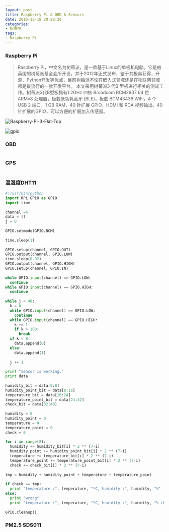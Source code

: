 ```yaml
---
layout: post
title: Raspberry Pi & OBD & Sensors
date: 2016-12-18 20:20:20
categories:
- 折腾吧
tags:
- Raspberry Pi
---
```


### Raspberry Pi

> Raspberry Pi，中文名为树莓派，是一款基于Linux的单板机电脑。它是由英国的树莓派基金会所开发，并于2012年正式发布，鉴于其极易获得，开源、Python开发等优点，目前树莓派不论在嵌入式领域还是在物联网领域都是最流行的一款开发平台。
> 本文采用树莓派3 代B 型板进行相关的测试工作。树莓派3代B型板拥有1.2GHz 四核 Broadcom BCM2837 64 位 ARMv8 处理器，板载低功耗蓝牙 (BLE)，板载 BCM43438 WiFi，4 个 USB 2 端口，1 GB RAM，40 针扩展 GPIO，HDMI 和 RCA 视频输出。40针扩展的GPIO，可以方便的扩展加入传感器。


![Raspberry-Pi-3-Flat-Top](https://upload.wikimedia.org/wikipedia/commons/thumb/e/e6/Raspberry-Pi-3-Flat-Top.jpg/1280px-Raspberry-Pi-3-Flat-Top.jpg)

![gpio](https://www.element14.com/community/servlet/JiveServlet/previewBody/68203-102-6-294412/GPIO.png)

### OBD

```python
```

### GPS

```python
```

### 温湿度DHT11

```python
#!/usr/bin/python
import RPi.GPIO as GPIO
import time
 
channel =4
data = []
j = 0
 
GPIO.setmode(GPIO.BCM)
 
time.sleep(1)
 
GPIO.setup(channel, GPIO.OUT)
GPIO.output(channel, GPIO.LOW)
time.sleep(0.02)
GPIO.output(channel, GPIO.HIGH)
GPIO.setup(channel, GPIO.IN)
 
while GPIO.input(channel) == GPIO.LOW:
  continue
while GPIO.input(channel) == GPIO.HIGH:
  continue
 
while j < 40:
  k = 0
  while GPIO.input(channel) == GPIO.LOW:
    continue
  while GPIO.input(channel) == GPIO.HIGH:
    k += 1
    if k > 100:
      break
  if k < 8:
    data.append(0)
  else:
    data.append(1)
 
  j += 1
 
print "sensor is working."
print data
 
humidity_bit = data[0:8]
humidity_point_bit = data[8:16]
temperature_bit = data[16:24]
temperature_point_bit = data[24:32]
check_bit = data[32:40]
 
humidity = 0
humidity_point = 0
temperature = 0
temperature_point = 0
check = 0
 
for i in range(8):
  humidity += humidity_bit[i] * 2 ** (7-i)
  humidity_point += humidity_point_bit[i] * 2 ** (7-i)
  temperature += temperature_bit[i] * 2 ** (7-i)
  temperature_point += temperature_point_bit[i] * 2 ** (7-i)
  check += check_bit[i] * 2 ** (7-i)
 
tmp = humidity + humidity_point + temperature + temperature_point
 
if check == tmp:
  print "temperature :", temperature, "*C, humidity :", humidity, "%"
else:
  print "wrong"
  print "temperature :", temperature, "*C, humidity :", humidity, "% check :", check, ", tmp :", tmp
 
GPIO.cleanup()
```

### PM2.5 SDS011

```python
```